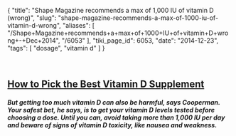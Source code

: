 {
    "title": "Shape Magazine recommends a max of 1,000 IU of vitamin D (wrong)",
    "slug": "shape-magazine-recommends-a-max-of-1000-iu-of-vitamin-d-wrong",
    "aliases": [
        "/Shape+Magazine+recommends+a+max+of+1000+IU+of+vitamin+D+wrong+-+Dec+2014",
        "/6053"
    ],
    "tiki_page_id": 6053,
    "date": "2014-12-23",
    "tags": [
        "dosage",
        "vitamin d"
    ]
}


&nbsp;

## [How to Pick the Best Vitamin D Supplement](http://www.shape.com/lifestyle/mind-and-body/how-pick-best-vitamin-d-supplement/)

##### But getting too much vitamin D can also be harmful, says Cooperman. Your safest bet, he says, is to get your vitamin D levels tested before choosing a dose. Until you can, avoid taking more than 1,000 IU per day and beware of signs of vitamin D toxicity, like nausea and weakness.